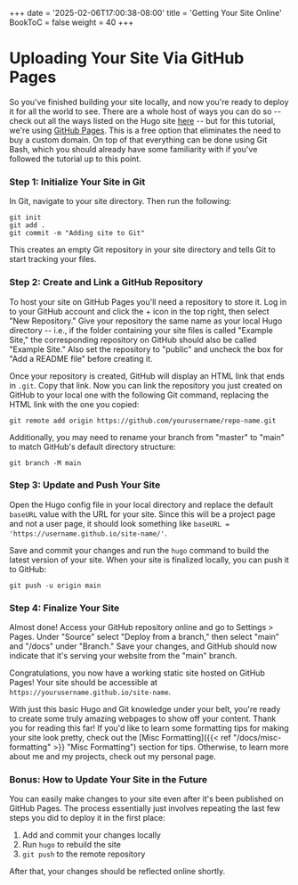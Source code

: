 +++
date = '2025-02-06T17:00:38-08:00'
title = 'Getting Your Site Online'
BookToC = false
weight = 40
+++

# Uploading Your Site Via GitHub Pages

So you've finished building your site locally, and now you're ready to deploy it for all the world to see. There are a whole host of ways you can do so -- check out all the ways listed on the Hugo site [here](https://gohugo.io/host-and-deploy/) -- but for this tutorial, we're using [GitHub Pages](https://pages.github.com/). This is a free option that eliminates the need to buy a custom domain. On top of that everything can be done using Git Bash, which you should already have some familiarity with if you've followed the tutorial up to this point.

### Step 1: Initialize Your Site in Git

In Git, navigate to your site directory. Then run the following: 

```pseudo
git init
git add .
git commit -m "Adding site to Git"
```

This creates an empty Git repository in your site directory and tells Git to start tracking your files.

### Step 2: Create and Link a GitHub Repository

To host your site on GitHub Pages you'll need a repository to store it. Log in to your GitHub account and click the + icon in the top right, then select "New Repository." Give your repository the same name as your local Hugo directory -- i.e., if the folder containing your site files is called "Example Site," the corresponding repository on GitHub should also be called "Example Site." Also set the repository to "public" and uncheck the box for "Add a README file" before creating it.

Once your repository is created, GitHub will display an HTML link that ends in `.git`. Copy that link. Now you can link the repository you just created on GitHub to your local one with the following Git command, replacing the HTML link with the one you copied:

```git
git remote add origin https://github.com/yourusername/repo-name.git
```

Additionally, you may need to rename your branch from "master" to "main" to match GitHub's default directory structure:

```git
git branch -M main
```

### Step 3: Update and Push Your Site

Open the Hugo config file in your local directory and replace the default `baseURL` value with the URL for your site. Since this will be a project page and not a user page, it should look something like `baseURL = 'https://username.github.io/site-name/'`.

Save and commit your changes and run the `hugo` command to build the latest version of your site. When your site is finalized locally, you can push it to GitHub:

```git
git push -u origin main
```

### Step 4: Finalize Your Site

Almost done! Access your GitHub repository online and go to Settings > Pages. Under "Source" select "Deploy from a branch," then select "main" and "/docs" under "Branch." Save your changes, and GitHub should now indicate that it's serving your website from the "main" branch.

Congratulations, you now have a working static site hosted on GitHub Pages! Your site should be accessible at `https://yourusername.github.io/site-name`.

 With just this basic Hugo and Git knowledge under your belt, you're ready to create some truly amazing webpages to show off your content. Thank you for reading this far! If you'd like to learn some formatting tips for making your site look pretty, check out the [Misc Formatting]({{< ref "/docs/misc-formatting" >}} "Misc Formatting") section for tips. Otherwise, to learn more about me and my projects, check out my personal page.

 ### Bonus: How to Update Your Site in the Future

You can easily make changes to your site even after it's been published on GitHub Pages. The process essentially just involves repeating the last few steps you did to deploy it in the first place:

1. Add and commit your changes locally
2. Run `hugo` to rebuild the site
3. `git push` to the remote repository

After that, your changes should be reflected online shortly.
